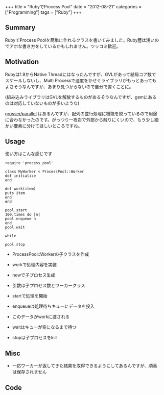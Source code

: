 +++
title = "RubyでProcess Pool"
date = "2012-08-21"
categories = ["Programming"]
tags = ["Ruby"]
+++

Summary
-------

RubyでProcess Poolを簡単に作れるクラスを書いてみました。Ruby歴は浅いのでアホな書き方をしているかもしれません。ツッコミ歓迎。

<!--more-->


Motivation
----------

Rubyは1.9からNative Threadにはなったんですが、GVLがあって結局コア数でスケールしないし、Multi Processで速度をかせぐライブラリがもっとあってもよさそうなんですが、あまり見つからないので自分で書くことに。

(組み込みライブラリはGVLを解放するものがあるそうなんですが、gemにあるのは対応していないものが多いような)

[grosser/parallel](https://github.com/grosser/parallel) はあるんですが、配列の並行処理に機能を絞っているので用途に合わなかったのです。がっつり一枚岩で外部から触りにくいので、もう少し細かい要素に分けてほしいところですね。

Usage
-----

使い方はこんな感じです

``` sourceCode
require 'process_pool'

class MyWorker < ProcessPool::Worker
def initialize
end

def work(item)
puts item
end
end

pool.start
100.times do |n|
pool.enqueue n
end
pool.wait

while

pool.stop
```

- ProcessPool::Workerの子クラスを作成
- workで処理内容を実装

- newで子プロセス生成
- 引数は子プロセス数とワーカークラス

- startで処理を開始
- enqueueは処理待ちキューにデータを投入
- このデータがworkに渡される

- waitはキューが空になるまで待つ
- stopは子プロセスをkill

Misc
----

- 一応ワーカーが返してきた結果を取得できるようにしてあるんですが、順番は保存されません

Code
----


